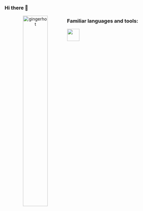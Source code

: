 ### Hi there 👋


<p align="center">
  <img width="40%" src="https://github-readme-stats.vercel.app/api?username=gingerhot&show_icons=true&locale=en&theme=radical" align="left" alt="gingerhot" />
</p>

<h3 align="left">Familiar languages and tools:</h3>
<p align="left">
  <img src="https://cdn.jsdelivr.net/gh/devicons/devicon/icons/rails/rails-original-wordmark.svg" width="40" height="40" />
</p>
